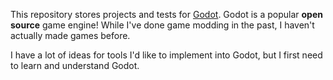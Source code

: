 This repository stores projects and tests for [Godot](https://godotengine.org). Godot is a popular **open source** game engine! While I've done game modding in the past, I haven't actually made games before.

I have a lot of ideas for tools I'd like to implement into Godot, but I first need to learn and understand Godot.